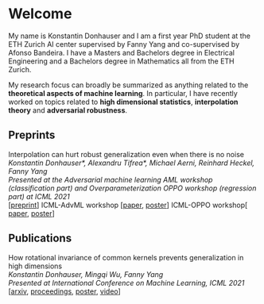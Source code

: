 # Welcome
My name is Konstantin Donhauser and I am a first year PhD student at the ETH Zurich AI center supervised by Fanny Yang and co-supervised by Afonso Bandeira. I have a Masters and Bachelors degree in Electrical Engineering and a Bachelors degree in Mathematics all from the ETH Zurich.

My research focus can broadly be summarized as anything related to the **theoretical aspects of machine learning**. In particular, I have recently worked on topics related to **high dimensional statistics**, **interpolation theory** and **adversarial robustness**.

## Preprints
Interpolation can hurt robust generalization even when there is no noise\
*Konstantin Donhauser\*, Alexandru Tifrea\*, Michael Aerni, Reinhard Heckel, Fanny Yang*\
*Presented at the Adversarial machine learning AML workshop (classification part) and
Overparameterization OPPO workshop (regression part) at ICML 2021*\
[[preprint](https://arxiv.org/abs/2108.02883)] ICML-AdvML workshop [[paper](https://openreview.net/forum?id=ujQKWaxFkrL), [poster](https://donhauserk.github.io/advmlposter.pdf)] ICML-OPPO workshop[ [paper](https://donhauserk.github.io/OPPO_camera_ready.pdf), [poster](https://donhauserk.github.io/Oppo_linreg_poster.pdf)]



## Publications
How rotational invariance of common kernels prevents generalization in high dimensions\
*Konstantin Donhauser, Mingqi Wu, Fanny Yang*\
 *Presented at International Conference on Machine Learning, ICML 2021*
 [[arxiv](https://arxiv.org/abs/2104.04244), [proceedings](http://proceedings.mlr.press/v139/donhauser21a.html), [poster](https://donhauserk.github.io/Kernel_paper_21_poster.pdf), [video](https://recorder-v3.slideslive.com/?share=38616&s=3ab79cd4-cabf-4e5d-846e-52a2a402061b)]
